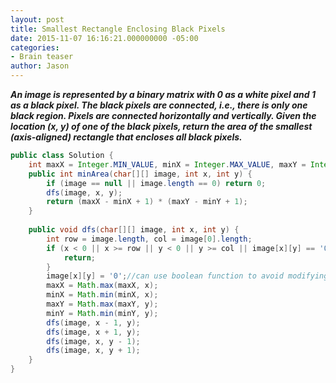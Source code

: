 ```yaml
---
layout: post
title: Smallest Rectangle Enclosing Black Pixels
date: 2015-11-07 16:16:21.000000000 -05:00
categories:
- Brain teaser
author: Jason
---
```

<p><strong><em>An image is represented by a binary matrix with 0 as a white pixel and 1 as a black pixel. The black pixels are connected, i.e., there is only one black region. Pixels are connected horizontally and vertically. Given the location (x, y) of one of the black pixels, return the area of the smallest (axis-aligned) rectangle that encloses all black pixels.</em></strong></p>

``` java
public class Solution {
    int maxX = Integer.MIN_VALUE, minX = Integer.MAX_VALUE, maxY = Integer.MIN_VALUE, minY = Integer.MAX_VALUE;//find the largest and smallest x, y coordinates for black pixel
    public int minArea(char[][] image, int x, int y) {
        if (image == null || image.length == 0) return 0;
        dfs(image, x, y);
        return (maxX - minX + 1) * (maxY - minY + 1);
    }
    
    public void dfs(char[][] image, int x, int y) {
        int row = image.length, col = image[0].length;
        if (x < 0 || x >= row || y < 0 || y >= col || image[x][y] == '0') {
            return;
        }
        image[x][y] = '0';//can use boolean function to avoid modifying original matrix
        maxX = Math.max(maxX, x);
        minX = Math.min(minX, x);
        maxY = Math.max(maxY, y);
        minY = Math.min(minY, y);
        dfs(image, x - 1, y);
        dfs(image, x + 1, y);
        dfs(image, x, y - 1);
        dfs(image, x, y + 1);
    }
}
```

